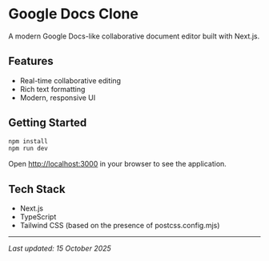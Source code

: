 # Google Docs Clone

A modern Google Docs-like collaborative document editor built with Next.js.

## Features
- Real-time collaborative editing
- Rich text formatting
- Modern, responsive UI

## Getting Started

```bash
npm install
npm run dev
```

Open [http://localhost:3000](http://localhost:3000) in your browser to see the application.

## Tech Stack
- Next.js
- TypeScript
- Tailwind CSS (based on the presence of postcss.config.mjs)

---
*Last updated: 15 October 2025*